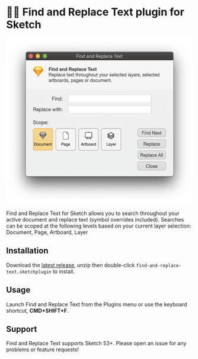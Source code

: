 
# 🕵🏻‍ Find and Replace Text plugin for Sketch

<img src="assets/screenshot.png" width="532px" height="448px" />

Find and Replace Text for Sketch allows you to search throughout your active document and replace text (symbol overrides included). Searches can be scoped at the following levels based on your current layer selection: Document, Page, Artboard, Layer

## Installation

Download the [latest release](https://github.com/chriswetterman/sketch-find-and-replace-text/releases/latest/download/find-and-replace-text.sketchplugin.zip), unzip then double-click `find-and-replace-text.sketchplugin` to install.

## Usage

Launch Find and Replace Text from the Plugins menu or use the keyboard shortcut, **CMD+SHIFT+F**.

## Support

Find and Replace Text supports Sketch 53+. Please open an issue for any problems or feature requests!

